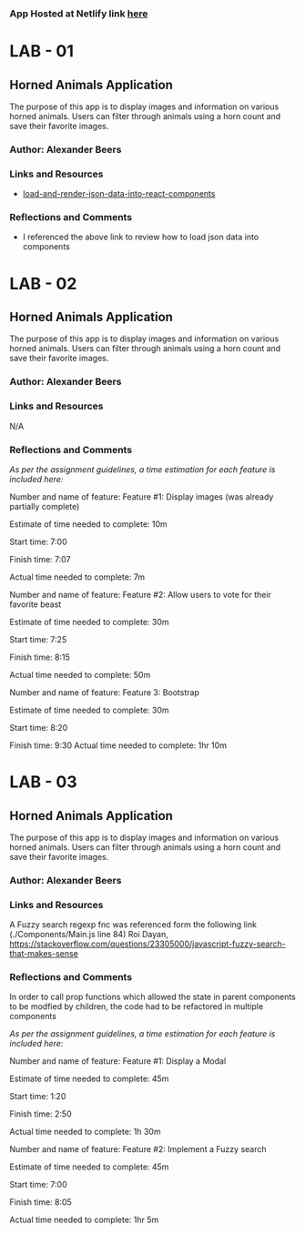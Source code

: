 ### App Hosted at Netlify link [here](https://nervous-bohr-c5a6c4.netlify.app/)

# LAB - 01

## Horned Animals Application

The purpose of this app is to display images and information on various horned animals. Users can filter through animals using a horn count and save their favorite images.

### Author: Alexander Beers

### Links and Resources
* [load-and-render-json-data-into-react-components](https://www.pluralsight.com/guides/load-and-render-json-data-into-react-components)


### Reflections and Comments
* I referenced the above link to review how to load json data into components


# LAB - 02

## Horned Animals Application

The purpose of this app is to display images and information on various horned animals. Users can filter through animals using a horn count and save their favorite images.

### Author: Alexander Beers

### Links and Resources
N/A

### Reflections and Comments
_As per the assignment guidelines, a time estimation for each feature is included here:_

Number and name of feature: Feature #1: Display images (was already partially complete)

Estimate of time needed to complete: 10m

Start time: 7:00

Finish time: 7:07

Actual time needed to complete: 7m

Number and name of feature: Feature #2: Allow users to vote for their favorite beast

Estimate of time needed to complete: 30m

Start time: 7:25

Finish time: 8:15

Actual time needed to complete: 50m


Number and name of feature: Feature 3: Bootstrap

Estimate of time needed to complete: 30m

Start time: 8:20

Finish time: 9:30
Actual time needed to complete: 1hr 10m

# LAB - 03

## Horned Animals Application

The purpose of this app is to display images and information on various horned animals. Users can filter through animals using a horn count and save their favorite images.

### Author: Alexander Beers

### Links and Resources
A Fuzzy search regexp fnc was referenced form the following link (./Components/Main.js line 84)
Roi Dayan, https://stackoverflow.com/questions/23305000/javascript-fuzzy-search-that-makes-sense

### Reflections and Comments
In order to call prop functions which allowed the state in parent components to be modfied by children, the code had to be refactored in multiple components

_As per the assignment guidelines, a time estimation for each feature is included here:_

Number and name of feature: Feature #1: Display a Modal

Estimate of time needed to complete: 45m

Start time: 1:20

Finish time: 2:50

Actual time needed to complete: 1h 30m

Number and name of feature: Feature #2: Implement a Fuzzy search

Estimate of time needed to complete: 45m

Start time: 7:00

Finish time: 8:05

Actual time needed to complete: 1hr 5m
